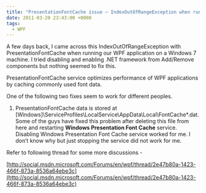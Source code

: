 ```yaml
---
title: "PresentationFontCache issue – IndexOutOfRangeException when running WPF application"
date: 2011-03-20 23:43:00 +0000
tags:
  - WPF
---
```


A few days back, I came across this IndexOutOfRangeException with PresentationFontCache when running our WPF application on a Windows 7 machine. I tried disabling and enabling .NET framework from Add/Remove components but nothing seemed to fix this.

 

PresentationFontCache service optimizes performance of WPF applications by caching commonly used font data.

 

One of the following two fixes seem to work for different peoples.

 
1. PresentationFontCache data is stored at [Windows]\ServiceProfiles\LocalService\AppData\Local\FontCache*.dat. Some of the guys have fixed this problem after deleting this file from here and restarting **Windows Presentation Font Cache** service.  Disabling Windows Presentation Font Cache service worked for me. I don’t know why but just stopping the service did not work for me.

 

Refer to following thread for some more discussions - 

 

[http://social.msdn.microsoft.com/Forums/en/wpf/thread/2e47b80a-1423-466f-873a-8536a64ebe3c](http://social.msdn.microsoft.com/Forums/en/wpf/thread/2e47b80a-1423-466f-873a-8536a64ebe3c)